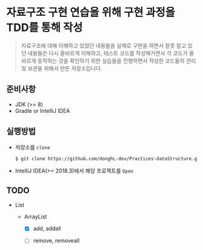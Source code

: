 # 자료구조 구현 연습을 위해 구현 과정을 TDD를 통해 작성

> 자료구조에 대해 이해하고 있었던 내용들을 실제로 구현을 하면서 잘못 알고 있던 내용들은 다시 올바르게 이해하고, 테스트 코드를 작성해가면서 각 코드가 올바르게 동작하는 것을 확인하기 위한 실습들을 진행하면서 작성한 코드들의 관리 및 보관을 위해서 만든 저장소입니다.

## 준비사항

* JDK (>= 8)
* Gradle or IntelliJ IDEA

## 실행방법

* 저장소를 `clone`

    ```bash
    $ git clone https://github.com/donghL-dev/Practices-dataStructure.git
    ```

* IntelliJ IDEA(>= 2018.3)에서 해당 프로젝트를 `Open`

## TODO 

* List

    * ArrayList

        * [x] add, addall

        * [ ] remove, removeall
